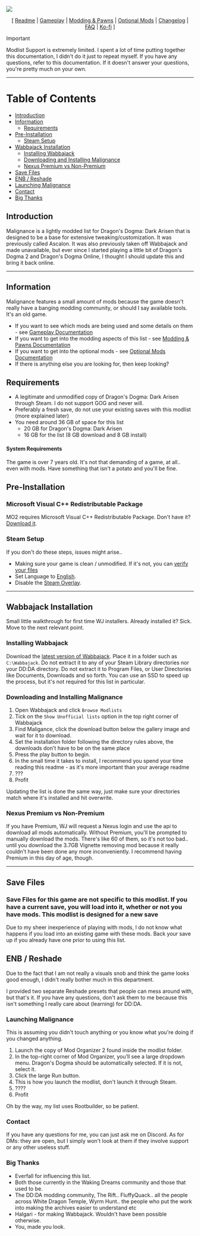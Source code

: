 ![](https://raw.githubusercontent.com/Oghma-Infinium/Malignance/main/Media/ListBanner.webp)

<p align="center">
  [ <a href="https://github.com/Oghma-Infinium/Malignance/blob/main/README.md">Readme</a> |
  <a href="https://github.com/Oghma-Infinium/Malignance/blob/main/Documentation/GAMEPLAY.md">Gameplay</a> |
  <a href="https://github.com/Oghma-Infinium/Malignance/blob/main/Documentation/MODDING%20AND%20PAWNS.md">Modding & Pawns</a> |
  <a href="https://github.com/Oghma-Infinium/Malignance/blob/main/Documentation/OPTIONAL%20MODS.md">Optional Mods</a> |
  <a href="https://github.com/Oghma-Infinium/Malignance/blob/main/CHANGELOG.md">Changelog</a> |
  <a href="https://github.com/Oghma-Infinium/Malignance/blob/main/Documentation/FAQ.md">FAQ</a> |
  <a href="https://ko-fi.com/maelstrom_">Ko-fi</a> ]
</p>

> [!IMPORTANT]
> Modlist Support is extremely limited. I spent a lot of time putting together this documentation, I didn't do it just to repeat myself. If you have any questions, refer to this documentation. If it doesn't answer your questions, you're pretty much on your own.
---

# Table of Contents
- [Introduction](#introduction)
- [Information](#information)
  - [Requirements](#requirements)
- [Pre-Installation](#pre-installation)
  - [Steam Setup](#steam-setup)
- [Wabbajack Installation](#wabbajack-installation)
  - [Installing Wabbajack](#installing-wabbajack)
  - [Downloading and Installing Malignance](#downloading-and-installing-malignance)
  - [Nexus Premium vs Non-Premium](#nexus-premium-vs-non-premium)
- [Save Files](#save-files)
- [ENB / Reshade](#enb--reshade)
- [Launching Malignance](#launching-malignance)
- [Contact](#contact)
- [Big Thanks](#big-thanks)
  

## Introduction

Malignance is a lightly modded list for Dragon's Dogma: Dark Arisen that is designed to be a base for extensive tweaking/customization. It was previously called Ascalon. It was also previously taken off Wabbajack and made unavailable, but ever since I started playing a little bit of Dragon's Dogma 2 and Dragon's Dogma Online, I thought I should update this and bring it back online.

---

## Information

Malignance features a small amount of mods because the game doesn't really have a banging modding community, or should I say available tools. It's an old game.

- If you want to see which mods are being used and some details on them - see [Gameplay Documentation](https://github.com/Oghma-Infinium/Malignance/blob/main/Documentation/GAMEPLAY.md)
- If you want to get into the modding aspects of this list - see [Modding & Pawns Documentation](https://github.com/Oghma-Infinium/Malignance/blob/main/Documentation/MODDING%20AND%20PAWNS.md)
- If you want to get into the optional mods - see [Optional Mods Documentation](https://github.com/Oghma-Infinium/Malignance/blob/main/Documentation/OPTIONAL%20MODS.md)
- If there is anything else you are looking for, then keep looking?



## Requirements 

- A legitimate and unmodified copy of Dragon's Dogma: Dark Arisen through Steam. I do not support GOG and never will.
- Preferably a fresh save, do not use your existing saves with this modlist (more explained later)
- You need around 36 GB of space for this list
   - 20 GB for Dragon's Dogma: Dark Arisen
   - 16 GB for the list (8 GB download and 8 GB install)
  
#### System Requirements

The game is over 7 years old. It's not that demanding of a game, at all.. even with mods. Have something that isn't a potato and you'll be fine. 

## Pre-Installation

### Microsoft Visual C++ Redistributable Package

MO2 requires Microsoft Visual C++ Redistributable Package. Don't have it? [Download it](https://aka.ms/vs/16/release/vc_redist.x64.exe).

### Steam Setup

If you don't do these steps, issues might arise..

- Making sure your game is clean / unmodified. If it's not, you can [verify your files](https://raw.githubusercontent.com/Oghma-Infinium/Malignance/main/Media/Verify.png)
- Set Language to [English](https://raw.githubusercontent.com/Oghma-Infinium/Malignance/main/Media/English.png).
- Disable the [Steam Overlay](https://raw.githubusercontent.com/Oghma-Infinium/Malignance/main/Media/Steam%20Overlay.png).

---

## Wabbajack Installation

Small little walkthrough for first time WJ installers. Already installed it? Sick. Move to the next relevant point.

### Installing Wabbajack

Download the [latest version of Wabbajack](https://github.com/wabbajack-tools/wabbajack/releases). Place it in a folder such as `C:\Wabbajack`. Do not extract it to any of your Steam Library directories nor your DD:DA directory. Do not extract it to Program Files, or User Directories like Documents, Downloads and so forth. You can use an SSD to speed up the process, but it's not required for this list in particular.

### Downloading and Installing Malignance

1. Open Wabbajack and click `Browse Modlists`
2. Tick on the `Show Unofficial lists` option in the top right corner of Wabbajack
3. Find Maligance, click the download button below the gallery image and wait for it to download.
4. Set the installation folder following the directory rules above, the downloads don't have to be on the same place
5. Press the play button to begin.
6. In the small time it takes to install, I recommend you spend your time reading this readme - as it's more important than your average readme
7. ???
8. Profit

Updating the list is done the same way, just make sure your directories match where it's installed and hit overwrite.

### Nexus Premium vs Non-Premium

If you have Premium, WJ will request a Nexus login and use the api to download all mods automatically. Without Premium, you'll be prompted to manually download the mods. There's like 60 of them, so it's not too bad.. until you download the 3.7GB Vignette removing mod because it really couldn't have been done any more inconveniently. I recommend having Premium in this day of age, though.

---

## Save Files

### **Save Files for this game are not specific to this modlist. If you have a current save, you will load into it, whether or not you have mods. This modlist is designed for a new save**

Due to my sheer inexperience of playing with mods, I do not know what happens if you load into an existing game with these mods. Back your save up if you already have one prior to using this list.

## ENB / Reshade

Due to the fact that I am not really a visuals snob and think the game looks good enough, I didn't really bother much in this department.

I provided two separate Reshade presets that people can mess around with, but that's it. If you have any questions, don't ask them to me because this isn't something I really care about (learning) for DD:DA.

### Launching Malignance

This is assuming you didn't touch anything or you know what you're doing if you changed anything.

1. Launch the copy of Mod Organizer 2 found inside the modlist folder.
2. In the top-right corner of Mod Organizer, you’ll see a large dropdown menu. Dragon's Dogma should be automatically selected. If it is not, select it.
3. Click the large Run button.
4. This is how you launch the modlist, don't launch it through Steam.
5. ????
6. Profit

Oh by the way, my list uses Rootbuilder, so be patient.

### Contact

If you have any questions for me, you can just ask me on Discord. As for DMs: they are open, but I simply won't look at them if they involve support or any other useless stuff. 

### Big Thanks

- Everfall for influencing this list.
- Both those currently in the Waking Dreams community and those that used to be.
- The DD:DA modding community, The Rift.. FluffyQuack.. all the people across White Dragon Temple, Wyrm Hunt.. the people who put the work into making the archives easier to understand etc
- Halgari - for making Wabbajack. Wouldn't have been possible otherwise.
- You, made you look.
